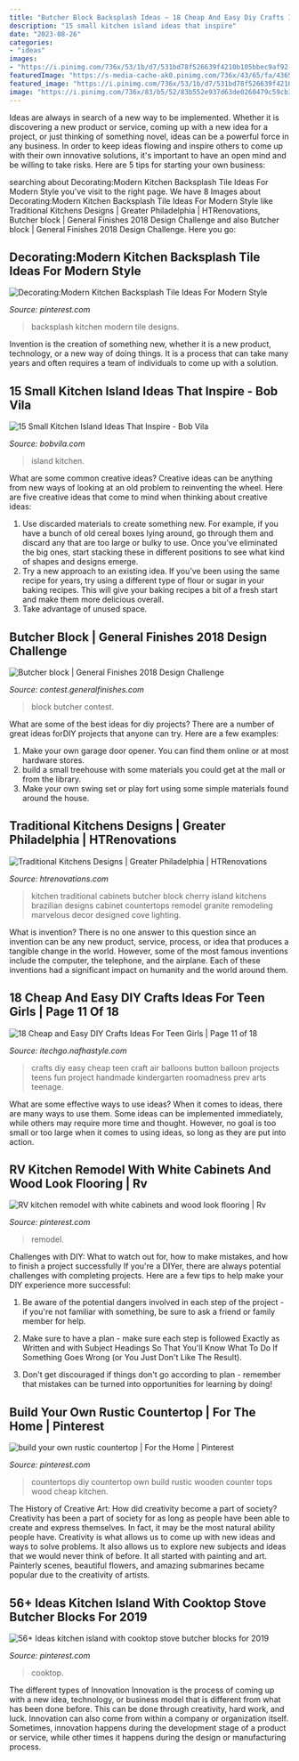 ```yaml
---
title: "Butcher Block Backsplash Ideas ~ 18 Cheap And Easy Diy Crafts Ideas For Teen Girls"
description: "15 small kitchen island ideas that inspire"
date: "2023-08-26"
categories:
- "ideas"
images:
- "https://i.pinimg.com/736x/53/1b/d7/531bd78f526639f4210b105bbec9af92--blue-backsplash-backsplash-ideas.jpg"
featuredImage: "https://s-media-cache-ak0.pinimg.com/736x/43/65/fa/4365fa733d66e12de0565db0ea69a6f8.jpg"
featured_image: "https://i.pinimg.com/736x/53/1b/d7/531bd78f526639f4210b105bbec9af92--blue-backsplash-backsplash-ideas.jpg"
image: "https://i.pinimg.com/736x/83/b5/52/83b552e937d63de0260479c59cb33165.jpg"
---
```



Ideas are always in search of a new way to be implemented. Whether it is discovering a new product or service, coming up with a new idea for a project, or just thinking of something novel, ideas can be a powerful force in any business. In order to keep ideas flowing and inspire others to come up with their own innovative solutions, it's important to have an open mind and be willing to take risks. Here are 5 tips for starting your own business: 
	

		
searching about Decorating:Modern Kitchen Backsplash Tile Ideas For Modern Style you've visit to the right page. We have 8 Images about Decorating:Modern Kitchen Backsplash Tile Ideas For Modern Style like Traditional Kitchens Designs | Greater Philadelphia | HTRenovations, Butcher block | General Finishes 2018 Design Challenge and also Butcher block | General Finishes 2018 Design Challenge. Here you go:
		
    
## Decorating:Modern Kitchen Backsplash Tile Ideas For Modern Style

<img loading=lazy src="https://i.pinimg.com/736x/53/1b/d7/531bd78f526639f4210b105bbec9af92--blue-backsplash-backsplash-ideas.jpg" onerror="this.onerror=null;this.src='https://tse2.mm.bing.net/th?id=OIP.hm8dE0bDZChvIslPU4ynigHaKK&amp;pid=15.1';" alt="Decorating:Modern Kitchen Backsplash Tile Ideas For Modern Style">

_Source: pinterest.com_

>backsplash kitchen modern tile designs. 

	

Invention is the creation of something new, whether it is a new product, technology, or a new way of doing things. It is a process that can take many years and often requires a team of individuals to come up with a solution.

    
## 15 Small Kitchen Island Ideas That Inspire - Bob Vila

<img loading=lazy src="https://empire-s3-production.bobvila.com/slides/30305/original/white_and_wood_island.jpg?1550273095" onerror="this.onerror=null;this.src='https://tse4.mm.bing.net/th?id=OIP.DMoU-NNR7VgRKXLnV9DjMgHaJ4&amp;pid=15.1';" alt="15 Small Kitchen Island Ideas That Inspire - Bob Vila">

_Source: bobvila.com_

>island kitchen. 

	

What are some common creative ideas?
Creative ideas can be anything from new ways of looking at an old problem to reinventing the wheel. Here are five creative ideas that come to mind when thinking about creative ideas: 
1. Use discarded materials to create something new. For example, if you have a bunch of old cereal boxes lying around, go through them and discard any that are too large or bulky to use. Once you’ve eliminated the big ones, start stacking these in different positions to see what kind of shapes and designs emerge.
2. Try a new approach to an existing idea. If you’ve been using the same recipe for years, try using a different type of flour or sugar in your baking recipes. This will give your baking recipes a bit of a fresh start and make them more delicious overall.
3. Take advantage of unused space.

    
## Butcher Block | General Finishes 2018 Design Challenge

<img loading=lazy src="https://contest.generalfinishes.com/sites/default/files/images/contest/project-images/20170204_184347.jpg" onerror="this.onerror=null;this.src='https://tse2.mm.bing.net/th?id=OIP.wvgGFT-LYCSVPzOoKXrZTQEgDY&amp;pid=15.1';" alt="Butcher block | General Finishes 2018 Design Challenge">

_Source: contest.generalfinishes.com_

>block butcher contest. 

	

What are some of the best ideas for diy projects?
There are a number of great ideas forDIY projects that anyone can try. Here are a few examples: 
1. Make your own garage door opener. You can find them online or at most hardware stores.
2. build a small treehouse with some materials you could get at the mall or from the library.
3. Make your own swing set or play fort using some simple materials found around the house.

    
## Traditional Kitchens Designs | Greater Philadelphia | HTRenovations

<img loading=lazy src="https://www.htrenovations.com/wp-content/uploads/2015/09/traditional_kitchen_03.jpg" onerror="this.onerror=null;this.src='https://tse3.mm.bing.net/th?id=OIP.PVhl7I3Hol0lkf29xDUbmgHaLU&amp;pid=15.1';" alt="Traditional Kitchens Designs | Greater Philadelphia | HTRenovations">

_Source: htrenovations.com_

>kitchen traditional cabinets butcher block cherry island kitchens brazilian designs cabinet countertops remodel granite remodeling marvelous decor designed cove lighting. 

	

What is invention?
There is no one answer to this question since an invention can be any new product, service, process, or idea that produces a tangible change in the world. However, some of the most famous inventions include the computer, the telephone, and the airplane. Each of these inventions had a significant impact on humanity and the world around them.

    
## 18 Cheap And Easy DIY Crafts Ideas For Teen Girls | Page 11 Of 18

<img loading=lazy src="http://itechgo.com/wp-content/uploads/2018/03/Cheap-and-Easy-DIY-Crafts-Ideas-For-Teen-Girls-11.jpg" onerror="this.onerror=null;this.src='https://tse4.mm.bing.net/th?id=OIP.Iy2cFkYMHfbJmnG8IAvBTwHaJ3&amp;pid=15.1';" alt="18 Cheap and Easy DIY Crafts Ideas For Teen Girls | Page 11 of 18">

_Source: itechgo.nafhastyle.com_

>crafts diy easy cheap teen craft air balloons button balloon projects teens fun project handmade kindergarten roomadness prev arts teenage. 

	

What are some effective ways to use ideas?
When it comes to ideas, there are many ways to use them. Some ideas can be implemented immediately, while others may require more time and thought. However, no goal is too small or too large when it comes to using ideas, so long as they are put into action.

    
## RV Kitchen Remodel With White Cabinets And Wood Look Flooring | Rv

<img loading=lazy src="https://i.pinimg.com/736x/ae/26/f1/ae26f1871b218f2305699a42f520de1f.jpg" onerror="this.onerror=null;this.src='https://tse3.mm.bing.net/th?id=OIP.MqrxTYIrVHbb_qK87wtF-AHaKI&amp;pid=15.1';" alt="RV kitchen remodel with white cabinets and wood look flooring | Rv">

_Source: pinterest.com_

>remodel. 

	

Challenges with DIY: What to watch out for, how to make mistakes, and how to finish a project successfully
If you're a DIYer, there are always potential challenges with completing projects. Here are a few tips to help make your DIY experience more successful: 
1. Be aware of the potential dangers involved in each step of the project - if you're not familiar with something, be sure to ask a friend or family member for help.

2. Make sure to have a plan - make sure each step is followed Exactly as Written and with Subject Headings So That You'll Know What To Do If Something Goes Wrong (or You Just Don't Like The Result).

3. Don't get discouraged if things don't go according to plan - remember that mistakes can be turned into opportunities for learning by doing!

    
## Build Your Own Rustic Countertop | For The Home | Pinterest

<img loading=lazy src="https://s-media-cache-ak0.pinimg.com/736x/43/65/fa/4365fa733d66e12de0565db0ea69a6f8.jpg" onerror="this.onerror=null;this.src='https://tse2.mm.bing.net/th?id=OIP.kEy42zLxDKriUo-7phYKhAHaJ3&amp;pid=15.1';" alt="build your own rustic countertop | For the Home | Pinterest">

_Source: pinterest.com_

>countertops diy countertop own build rustic wooden counter tops wood cheap kitchen. 

	

The History of Creative Art: How did creativity become a part of society?
Creativity has been a part of society for as long as people have been able to create and express themselves. In fact, it may be the most natural ability people have. Creativity is what allows us to come up with new ideas and ways to solve problems. It also allows us to explore new subjects and ideas that we would never think of before. It all started with painting and art. Painterly scenes, beautiful flowers, and amazing submarines became popular due to the creativity of artists.

    
## 56+ Ideas Kitchen Island With Cooktop Stove Butcher Blocks For 2019

<img loading=lazy src="https://i.pinimg.com/736x/83/b5/52/83b552e937d63de0260479c59cb33165.jpg" onerror="this.onerror=null;this.src='https://tse1.mm.bing.net/th?id=OIP.yiCXrNJaHkthtoIN2pD5BgAAAA&amp;pid=15.1';" alt="56+ Ideas kitchen island with cooktop stove butcher blocks for 2019">

_Source: pinterest.com_

>cooktop. 

	

The different types of Innovation
Innovation is the process of coming up with a new idea, technology, or business model that is different from what has been done before. This can be done through creativity, hard work, and luck. Innovation can also come from within a company or organization itself. Sometimes, innovation happens during the development stage of a product or service, while other times it happens during the design or manufacturing process.

